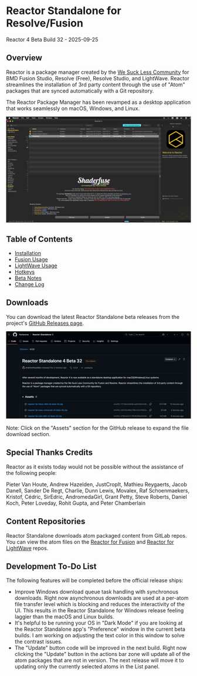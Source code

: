# Reactor Standalone for Resolve/Fusion

Reactor 4 Beta Build 32 - 2025-09-25  

## Overview

Reactor is a package manager created by the [We Suck Less Community](https://www.steakunderwater.com/wesuckless/viewforum.php?f=32) for BMD Fusion Studio, Resolve (Free), Resolve Studio, and LightWave. Reactor streamlines the installation of 3rd party content through the use of "Atom" packages that are synced automatically with a Git repository.

The Reactor Package Manager has been revamped as a desktop application that works seamlessly on macOS, Windows, and Linux.

![Reactor UI Screenshot](Images/Reactor_Standalone.png)

## Table of Contents

- [Installation](Install.md)
- [Fusion Usage](FusionUsage.md)
- [LightWave Usage](LightWaveUsage.md)
- [Hotkeys](Hotkeys.md)
- [Beta Notes](BetaNotes.md)
- [Change Log](ChangeLog.md)

## Downloads

You can download the latest Reactor Standalone beta releases from the project's [GitHub Releases page](https://github.com/Kartaverse/Reactor-Standalone/releases).

![GitHub Releases](Images/GitHub-Releases.png)

Note: Click on the "Assets" section for the GitHub release to expand the file download section.

## Special Thanks Credits

Reactor as it exists today would not be possible without the assistance of the following people:

Pieter Van Houte, Andrew Hazelden, JustCropIt, Mathieu Reygaerts, Jacob Danell, Sander De Regt, Charlie, Dunn Lewis, Movalex, Raf Schoenmaekers, Kristof, Cédric, SirEdric, AndromedaGirl, Grant Petty, Steve Roberts, Daniel Koch, Peter Loveday, Rohit Gupta, and Peter Chamberlain

## Content Repositories

Reactor Standalone downloads atom packaged content from GitLab repos. You can view the atom files on the [Reactor for Fusion](https://gitlab.com/WeSuckLess/Reactor) and [Reactor for LightWave](https://gitlab.com/WeSuckLess/Reactor-for-LightWave) repos.

## Development To-Do List

The following features will be completed before the official release ships:

- Improve Windows download queue task handling with synchronous downloads. Right now asynchronous downloads are used at a per-atom file transfer level which is blocking and reduces the interactivity of the UI. This results in the Reactor Standalone for Windows release feeling laggier than the macOS and Linux builds.
- It's helpful to be running your OS in "Dark Mode" if you are looking at the Reactor Standalone app's "Preference" window in the current beta builds. I am working on adjusting the text color in this window to solve the contrast issues.
- The "Update" button code will be improved in the next build. Right now clicking the "Update" button in the actions bar zone will update all of the atom packages that are not in version. The next release will move it to updating only the currently selected atoms in the List panel.
